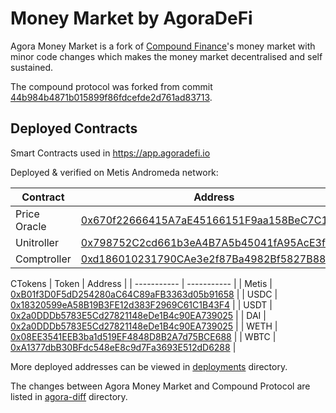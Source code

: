 # Money Market by AgoraDeFi

Agora Money Market is a fork of [Compound Finance](https://compound.finance)'s money market with minor code changes which makes the money market decentralised and self sustained.

The compound protocol was forked from commit [44b984b4871b015899f86fdcefde2d761ad83713](https://github.com/compound-finance/compound-protocol/tree/44b984b4871b015899f86fdcefde2d761ad83713).

## Deployed Contracts

Smart Contracts used in https://app.agoradefi.io

Deployed & verified on Metis Andromeda network:

| Contract      | Address |
| ----------- | ----------- |
| Price Oracle      | [0x670f22666415A7aE45166151F9aa158BeC7C1549](https://andromeda-explorer.metis.io/address/0x670f22666415A7aE45166151F9aa158BeC7C1549/contracts)       |
| Unitroller      | [0x798752C2cd661b3eA4B7A5b45041fA95AcE3fc02](https://andromeda-explorer.metis.io/address/0x798752C2cd661b3eA4B7A5b45041fA95AcE3fc02/contracts)       |
| Comptroller      | [0xd186010231790CAe3e2f87Ba4982Bf5827B8819D](https://andromeda-explorer.metis.io/address/0xd186010231790CAe3e2f87Ba4982Bf5827B8819D/contracts)       |


CTokens
| Token      | Address |
| ----------- | ----------- |
| Metis      | [0xB01f3D0F5dD254280aC64C89aFB3363d05b91658](https://andromeda-explorer.metis.io/address/0xB01f3D0F5dD254280aC64C89aFB3363d05b91658/contracts)       |
| USDC      | [0x18320599eA58B19B3FE12d383F2969C61C1B43F4](https://andromeda-explorer.metis.io/address/0x18320599eA58B19B3FE12d383F2969C61C1B43F4/contracts)       |
| USDT      | [0x2a0DDDb5783E5Cd27821148eDe1B4c90EA739025](https://andromeda-explorer.metis.io/address/0x2a0DDDb5783E5Cd27821148eDe1B4c90EA739025/contracts)       |
| DAI      | [0x2a0DDDb5783E5Cd27821148eDe1B4c90EA739025](https://andromeda-explorer.metis.io/address/0x2a0DDDb5783E5Cd27821148eDe1B4c90EA739025/contracts)       |
| WETH      | [0x08EE3541EEB3ba1d519EF4848D8B2A7d75BCE688](https://andromeda-explorer.metis.io/address/0x08EE3541EEB3ba1d519EF4848D8B2A7d75BCE688/contracts)       |
| WBTC      | [0xA1377dbB30BFdc548eE8c9d7Fa3693E512dD6288](https://andromeda-explorer.metis.io/address/0xA1377dbB30BFdc548eE8c9d7Fa3693E512dD6288/contracts)       |

More deployed addresses can be viewed in [deployments](deployments/) directory.

The changes between Agora Money Market and Compound Protocol are listed in [agora-diff](agora-diff/) directory.
